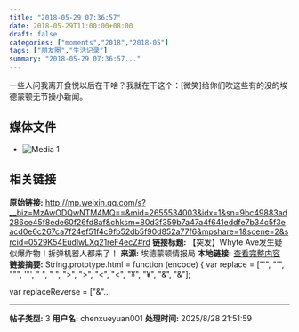 ```yaml
---
title: "2018-05-29 07:36:57"
date: 2018-05-29T11:00:00+08:00
draft: false
categories: ["moments","2018","2018-05"]
tags: ["朋友圈","生活记录"]
summary: "2018-05-29 07:36:57..."
---
```


一些人问我离开食悦以后在干啥？我就在干这个：[微笑]给你们吹这些有的没的埃德蒙顿无节操小新闻。

## 媒体文件

- ![Media 1](/Moments/photos/2018-05-29/201805290736570.jpg)

## 相关链接

**原始链接:** http://mp.weixin.qq.com/s?__biz=MzAwODQwNTM4MQ==&mid=2655534003&idx=1&sn=9bc49883ad286ce45f8ede60f26fd8af&chksm=80d3f359b7a47a4f641eddfe7b34c5f3eacd0e6c267ca7f24ef51f4c9fb52db5f90d852a77f6&mpshare=1&scene=2&srcid=0529K54EudlwLXq21reF4ecZ#rd
**链接标题:** 【突发】Whyte Ave发生疑似爆炸物！拆弹机器人都来了！
**来源:** 埃德蒙顿情报局
**本地链接:** [查看完整内容](/link_content/2018/05/2018-05-29-1/link_content/)
**链接摘要:** String.prototype.html = function (encode) {
  var replace = ["&#39;", "'", "&quot;", '"', "&nbsp;", " ", "&gt;", ">", "&lt;", "<", "&yen;", "¥", "&amp;", "&"];
 
 
 
 
 
  
  var replaceReverse = ["&"...

---

**帖子类型:** 3
**用户名:** chenxueyuan001
**处理时间:** 2025/8/28 21:51:59